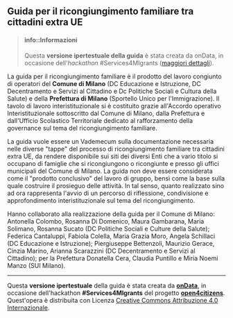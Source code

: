 ## Guida per il ricongiungimento familiare tra cittadini extra UE

> #### info::Informazioni
>
> Questa **versione ipertestuale della guida** è stata creata da onData, in occasione dell'*hackathon* #Services4MIgrants ([maggiori dettagli](Leggimi.md)).

La guida per il ricongiungimento familiare è il prodotto del lavoro
congiunto di operatori del **Comune di Milano** (DC Educazione e Istruzione,
DC Decentramento e Servizi al Cittadino e Dc Politiche Sociali e Cultura
della Salute) e della **Prefettura di Milano** (Sportello Unico per
l'Immigrazione). Il tavolo di lavoro interistituzionale si è costituito
grazie all'Accordo operativo Interistituzionale sottoscritto dal Comune
di Milano, dalla Prefettura e dall'Ufficio Scolastico Territoriale
dedicato al rafforzamento della governance sul tema del ricongiungimento
familiare.

La guida vuole essere un Vademecum sulla documentazione necessaria nelle
diverse "tappe" del processo di ricongiungimento familiare tra cittadini
extra UE, da rendere disponibile sui siti dei diversi Enti che a vario
titolo si occupano di famiglie che si ricongiungono o ricongiunte e
presso gli uffici municipali del Comune di Milano. La guida non deve
essere considerata come il "prodotto conclusivo" del lavoro di gruppo,
bensì come la base sulla quale costruire il prosieguo delle attività. In
tal senso, quanto realizzato sino ad ora rappresenta l'avvio di un
percorso di riflessione, condivisione e approfondimento
interistituzionale sul tema del ricongiungimento.

Hanno collaborato alla realizzazione della guida per il Comune di
Milano: Antonella Colombo, Rosanna Di Domenico, Maura Gambarana, Maria
Solimano, Rosanna Sucato (DC Politiche Sociali e Culture della Salute);
Federica Cantaluppi, Fabiola Colella, Maria Grazia Moro, Angela
Schillaci (DC Educazione e Istruzione); Piergiuseppe Bettenzoli,
Maurizio Gerace, Cinzia Marino, Arianna Scarazzini (DC Decentramento e
Servizi al Cittadino); per la Prefettura Donatella Cera, Claudia
Puntillo e Miria Noemi Manzo (SUI Milano).

---
<footer>
<div ="about">
Questa <strong>versione ipertestuale</strong> della guida è stata creata da <a href="http://ondata.it/" target="_blank"><strong>onData</strong></a>, in occasione dell'hackathon <strong>#Services4MIgrants</strong> del progetto <a href="http://open4citizens.eu/" target="_blank"><strong>open4citizens</strong></a>.
</div>
<div id="licenza">
Quest'opera è distribuita con Licenza <a rel="license" href="http://creativecommons.org/licenses/by/4.0/">Creative Commons Attribuzione 4.0 Internazionale</a>.
<div>
</footer>